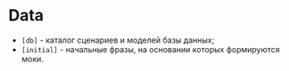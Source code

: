 # Data
* `[db]` - каталог сценариев и моделей базы данных;
* `[initial]` - начальные фразы, на основании которых формируются моки.
